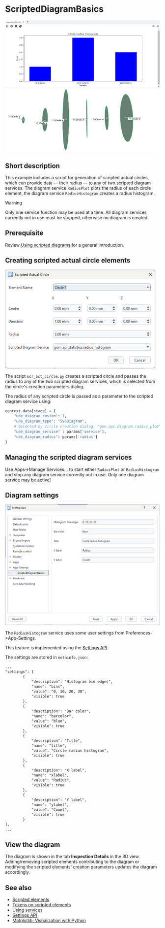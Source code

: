 # ScriptedDiagramBasics

![Circle radius histogram](scripted_diagram-histogram.png)

## Short description

This example includes a script for generation of scripted actual circles, which can provide data &mdash; their radius &mdash; to any of two scripted diagram services. The diagram service `RadiusPlot` plots the radius of each circle element, the diagram service `RadiusHistogram` creates a radius histogram.

> [!WARNING]
> Only one service function may be used at a time.
> All diagram services currently not in use must be stopped, otherwise no diagram is created.

## Prerequisite

Review [Using scripted diagrams](https://zeissiqs.github.io/zeiss-inspect-addon-api/2025/howtos/using_scripted_diagrams/using_scripted_diagrams.html) for a general introduction.

## Creating scripted actual circle elements

![Scripted circle creation parameters dialog](scripted_circle_dialog.png)

The script `scr_act_circle.py` creates a scripted circle and passes the radius to any of the two scripted diagram services, which is selected from the circle's creation parameters dialog.

The radius of any scripted circle is passed as a parameter to the scripted diagram service using:
``` python
context.data[stage] = {
    "ude_diagram_custom": 1,
    "ude_diagram_type": "SVGDiagram",
    # Selected by circle creation dialog: "gom.api.diagram.radius_plot" or "gom.api.statistics.radius_histogram"
    "ude_diagram_service" : params['service'],
    "ude_diagram_radius": params['radius']
}
```

## Managing the scripted diagram services

Use Apps->Manage Services... to start either `RadiusPlot` or `RadiusHistogram` and stop any diagram service currently not in use. Only one diagram service may be active!

## Diagram settings

![App-Settings](app_settings.png)

The `RadiusHistogram` service uses some user settings from Preferences->App-Settings.

This feature is implemented using the [Settings API](https://zeissiqs.github.io/zeiss-inspect-addon-api/2025/python_api/python_api.html#gom-api-settings).

The settings are stored in `metainfo.json`:
```
...
"settings": [
        {
            "description": "Histogram bin edges",
            "name": "bins",
            "value": "0, 10, 20, 30",
            "visible": true
        },
        {
            "description": "Bar color",
            "name": "barcolor",
            "value": "blue",
            "visible": true
        },
        {
            "description": "Title",
            "name": "title",
            "value": "Circle radius histogram",
            "visible": true
        },
        {
            "description": "X label",
            "name": "xlabel",
            "value": "Radius",
            "visible": true
        },
        {
            "description": "Y label",
            "name": "ylabel",
            "value": "Count",
            "visible": true
        }
],
...
```

## View the diagram

The diagram is shown in the tab **Inspection Details** in the 3D view. Adding/removing scripted elements contributing to the diagram or modifying the scripted elements' creation parameters updates the diagram accordingly.

## See also

* [Scripted elements](https://zeissiqs.github.io/zeiss-inspect-addon-api/2025/howtos/scripted_elements/scripted_elements_toc.html)
* [Tokens on scripted elements](https://zeissiqs.github.io/zeiss-inspect-addon-api/2025/howtos/scripted_elements/tokens_on_scripted_elements.html)
* [Using services](https://zeissiqs.github.io/zeiss-inspect-addon-api/2025/howtos/using_services/using_services.html)
* [Settings API](https://zeissiqs.github.io/zeiss-inspect-addon-api/2025/python_api/python_api.html#gom-api-settings)
* [Matplotlib: Visualization with Python](https://matplotlib.org/)

